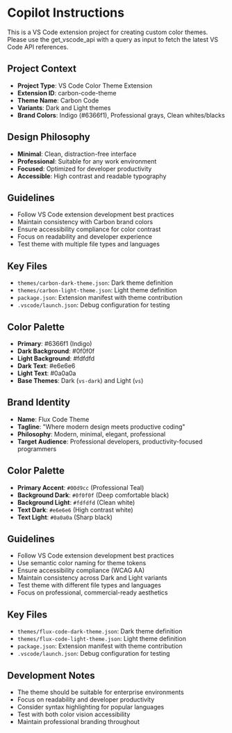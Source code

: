 # Copilot Instructions

<!-- Use this file to provide workspace-specific custom instructions to Copilot. For more details, visit https://code.visualstudio.com/docs/copilot/copilot-customization#_use-a-githubcopilotinstructionsmd-file -->

This is a VS Code extension project for creating custom color themes. Please use the get_vscode_api with a query as input to fetch the latest VS Code API references.

## Project Context
- **Project Type**: VS Code Color Theme Extension
- **Extension ID**: carbon-code-theme
- **Theme Name**: Carbon Code
- **Variants**: Dark and Light themes
- **Brand Colors**: Indigo (#6366f1), Professional grays, Clean whites/blacks

## Design Philosophy
- **Minimal**: Clean, distraction-free interface
- **Professional**: Suitable for any work environment  
- **Focused**: Optimized for developer productivity
- **Accessible**: High contrast and readable typography

## Guidelines
- Follow VS Code extension development best practices
- Maintain consistency with Carbon brand colors
- Ensure accessibility compliance for color contrast
- Focus on readability and developer experience
- Test theme with multiple file types and languages

## Key Files
- `themes/carbon-dark-theme.json`: Dark theme definition
- `themes/carbon-light-theme.json`: Light theme definition  
- `package.json`: Extension manifest with theme contribution
- `.vscode/launch.json`: Debug configuration for testing

## Color Palette
- **Primary**: #6366f1 (Indigo)
- **Dark Background**: #0f0f0f
- **Light Background**: #fdfdfd
- **Dark Text**: #e6e6e6
- **Light Text**: #0a0a0a
- **Base Themes**: Dark (`vs-dark`) and Light (`vs`)

## Brand Identity
- **Name**: Flux Code Theme
- **Tagline**: "Where modern design meets productive coding"
- **Philosophy**: Modern, minimal, elegant, professional
- **Target Audience**: Professional developers, productivity-focused programmers

## Color Palette
- **Primary Accent**: `#00d9cc` (Professional Teal)
- **Background Dark**: `#0f0f0f` (Deep comfortable black)
- **Background Light**: `#fdfdfd` (Clean white)
- **Text Dark**: `#e6e6e6` (High contrast white)
- **Text Light**: `#0a0a0a` (Sharp black)

## Guidelines
- Follow VS Code extension development best practices
- Use semantic color naming for theme tokens
- Ensure accessibility compliance (WCAG AA)
- Maintain consistency across Dark and Light variants
- Test theme with different file types and languages
- Focus on professional, commercial-ready aesthetics

## Key Files
- `themes/flux-code-dark-theme.json`: Dark theme definition
- `themes/flux-code-light-theme.json`: Light theme definition  
- `package.json`: Extension manifest with theme contribution
- `.vscode/launch.json`: Debug configuration for testing

## Development Notes
- The theme should be suitable for enterprise environments
- Focus on readability and developer productivity
- Consider syntax highlighting for popular languages
- Test with both color vision accessibility
- Maintain professional branding throughout
